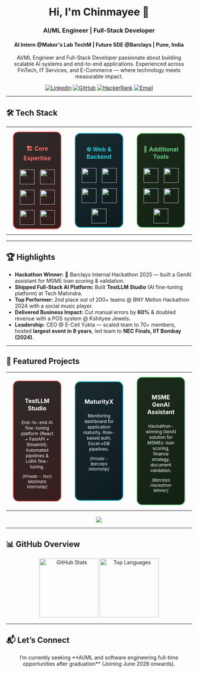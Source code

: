 <h1 align="center">Hi, I'm Chinmayee 👋</h1>
<h3 align="center">AI/ML Engineer | Full-Stack Developer</h3>
<h4 align="center">AI Intern @Maker's Lab TechM | Future SDE @Barclays | Pune, India</h4>

<p align="center">
  AI/ML Engineer and Full-Stack Developer passionate about building scalable AI systems and end-to-end applications.
  Experienced across FinTech, IT Services, and E-Commerce — where technology meets measurable impact.
</p>

<p align="center">
<a href="https://linkedin.com/in/chinmayee-randive" target="_blank"><img src="https://img.shields.io/badge/LinkedIn-0077B5?style=for-the-badge&logo=linkedin&logoColor=white" alt="LinkedIn"/></a>
<a href="https://github.com/chinmayee-s-r" target="_blank"><img src="https://img.shields.io/badge/GitHub-100000?style=for-the-badge&logo=github&logoColor=white" alt="GitHub"/></a>
<a href="https://www.hackerrank.com/chinmayeer" target="_blank"><img src="https://img.shields.io/badge/HackerRank-2EC866?style=for-the-badge&logo=HackerRank&logoColor=white" alt="HackerRank"/></a>
<a href="mailto:chinmayee.randive.official@gmail.com"><img src="https://img.shields.io/badge/Email-D14836?style=for-the-badge&logo=gmail&logoColor=white" alt="Email"/></a>
</p>

---

## 🛠 Tech Stack

<div align="center">
<table width="100%">
<tr>
<td align="center" width="33%">
<div style="border: 2px solid #FF6B6B; border-radius: 15px; padding: 10px; margin: 10px; background: linear-gradient(135deg, #2C2C2C, #3A1C1C);">
<h4 style="color:#FF6B6B;">🏗️ Core Expertise</h4>
<div style="display:flex; justify-content:center; gap:15px; flex-wrap:wrap;">
<img src="https://cdn.jsdelivr.net/gh/devicons/devicon/icons/python/python-original.svg" width="40" height="40" title="Python"/>
<img src="https://cdn.jsdelivr.net/gh/devicons/devicon/icons/java/java-original.svg" width="40" height="40" title="Java"/>
<img src="https://cdn.jsdelivr.net/gh/devicons/devicon/icons/react/react-original.svg" width="40" height="40" title="React"/>
<img src="https://cdn.jsdelivr.net/gh/devicons/devicon/icons/fastapi/fastapi-original.svg" width="40" height="40" title="FastAPI"/>
<img src="https://cdn.jsdelivr.net/gh/devicons/devicon/icons/mysql/mysql-original.svg" width="40" height="40" title="MySQL"/>
<img src="https://cdn.jsdelivr.net/gh/devicons/devicon/icons/pytorch/pytorch-original.svg" width="40" height="40" title="PyTorch"/>
</div>
</div>
</td>

<td align="center" width="33%">
<div style="border: 2px solid #26C6DA; border-radius: 15px; padding: 10px; margin: 10px; background: linear-gradient(135deg, #1A2A2F, #0D1C1F);">
<h4 style="color:#26C6DA;">🌐 Web & Backend</h4>
<div style="display:flex; justify-content:center; gap:15px; flex-wrap:wrap;">
<img src="https://cdn.jsdelivr.net/gh/devicons/devicon/icons/angular/angular-original.svg" width="40" height="40" title="Angular"/>
<img src="https://cdn.jsdelivr.net/gh/devicons/devicon/icons/javascript/javascript-original.svg" width="40" height="40" title="JavaScript"/>
<img src="https://cdn.jsdelivr.net/gh/devicons/devicon/icons/typescript/typescript-original.svg" width="40" height="40" title="TypeScript"/>
<img src="https://cdn.jsdelivr.net/gh/devicons/devicon/icons/sqlite/sqlite-original.svg" width="40" height="40" title="SQLite"/>
<img src="https://cdn.jsdelivr.net/gh/devicons/devicon/icons/oracle/oracle-original.svg" width="40" height="40" title="Oracle"/>
</div>
</div>
</td>

<td align="center" width="33%">
<div style="border: 2px solid #6BCF7F; border-radius: 15px; padding: 10px; margin: 10px; background: linear-gradient(135deg, #1C2B1C, #122112);">
<h4 style="color:#6BCF7F;">🧩 Additional Tools</h4>
<div style="display:flex; justify-content:center; gap:15px; flex-wrap:wrap;">
<img src="https://cdn.jsdelivr.net/gh/devicons/devicon/icons/mongodb/mongodb-original.svg" width="40" height="40" title="MongoDB"/>
<img src="https://cdn.jsdelivr.net/gh/devicons/devicon/icons/firebase/firebase-plain.svg" width="40" height="40" title="Firebase"/>
<img src="https://cdn.jsdelivr.net/gh/devicons/devicon/icons/docker/docker-original.svg" width="40" height="40" title="Docker"/>
<img src="https://cdn.jsdelivr.net/gh/devicons/devicon/icons/kubernetes/kubernetes-original.svg" width="40" height="40" title="Kubernetes"/>
<img src="https://cdn.jsdelivr.net/gh/devicons/devicon/icons/git/git-original.svg" width="40" height="40" title="Git"/>
</div>
</div>
</td>
</tr>
</table>
</div>

---

## 🏆 Highlights

- **Hackathon Winner:** 🏅 Barclays Internal Hackathon 2025 — built a GenAI assistant for MSME loan scoring & validation.  
- **Shipped Full-Stack AI Platform:** Built **TestLLM Studio** (AI fine-tuning platform) at Tech Mahindra.  
- **Top Performer:** 2nd place out of 200+ teams @ BNY Mellon Hackathon 2024 with a social music player.  
- **Delivered Business Impact:** Cut manual errors by **60%** & doubled revenue with a POS system @ Kshityee Jewels.  
- **Leadership:** CEO @ E-Cell Yukta — scaled team to 70+ members, hosted **largest event in 8 years**, led team to **NEC Finals, IIT Bombay (2024)**.  

---

## 🚀 Featured Projects

<div align="center">

<table>
<tr>
<td align="center" width="33%">
<div style="border: 2px solid #FF6B6B; border-radius: 15px; padding: 20px; margin: 10px; background: linear-gradient(135deg, #2C2C2C, #3A1C1C); min-height: 280px;">
<h4 style="color: white;">TestLLM Studio</h4>
<p style="color: white; font-size: 12px;">End-to-end AI fine-tuning platform (React + FastAPI + Streamlit). Automated pipelines & LoRA fine-tuning.</p>
<p style="color: white; font-size: 11px; font-style: italic;">[Private - Tech Mahindra Internship]</p>
</div>
</td>

<td align="center" width="33%">
<div style="border: 2px solid #26C6DA; border-radius: 15px; padding: 20px; margin: 10px; background: linear-gradient(135deg, #1A2A2F, #0D1C1F); min-height: 280px;">
<h4 style="color: white;">MaturityX</h4>
<p style="color: white; font-size: 12px;">Monitoring dashboard for application maturity. Role-based auth, Excel→DB pipelines.</p>
<p style="color: white; font-size: 11px; font-style: italic;">[Private - Barclays Internship]</p>
</div>
</td>

<td align="center" width="33%">
<div style="border: 2px solid #6BCF7F; border-radius: 15px; padding: 20px; margin: 10px; background: linear-gradient(135deg, #1C2B1C, #122112); min-height: 280px;">
<h4 style="color: white;">MSME GenAI Assistant</h4>
<p style="color: white; font-size: 12px;">Hackathon-winning GenAI solution for MSMEs: loan scoring, finance strategy, document validation.</p>
<p style="color: white; font-size: 11px; font-style: italic;">[Barclays Hackathon Winner]</p>
</div>
</td>
</tr>
</table>

<p style="margin-top: 15px;">
<a href="https://github.com/chinmayee-s-r?tab=repositories" target="_blank">
<img src="https://img.shields.io/badge/View_More_Projects-764ba2?style=for-the-badge&logo=github&logoColor=white"/>
</a>
</p>

</div>

---

## 📊 GitHub Overview

<p align="center">
<img src="https://github-readme-stats.vercel.app/api?username=chinmayee-s-r&show_icons=true&theme=radical" height="160" alt="GitHub Stats"/>
<img src="https://github-readme-stats.vercel.app/api/top-langs/?username=chinmayee-s-r&layout=compact&theme=radical" height="160" alt="Top Languages"/>
</p>

---

## 📬 Let’s Connect  

<p align="center">
I’m currently seeking **AI/ML and software engineering full-time opportunities after graduation** (Joining June 2026 onwards).
</p>
